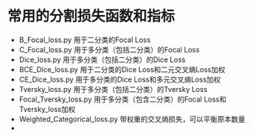 # 常用的分割损失函数和指标
- B_Focal_loss.py  用于二分类的Focal Loss
- C_Focal_loss.py  用于多分类（包括二分类）的Focal Loss
- Dice_loss.py     用于多分类（包括二分类）的Dice Loss
- BCE_Dice_loss.py 用于二分类的Dice Loss和二元交叉熵Loss加权
- CE_Dice_loss.py  用于多分类的Dice Loss和多元交叉熵Loss加权
- Tversky_loss.py  用于多分类（包括二分类）的Tversky Loss
- Focal_Tversky_loss.py 用于多分类（包含二分类）的Focal Loss和Tversky_loss加权
- Weighted_Categorical_loss.py 带权重的交叉熵损失，可以平衡原本数量
- 